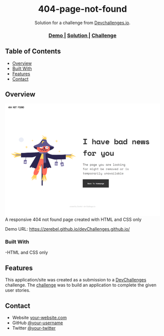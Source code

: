<!-- Please update value in the {}  -->

<h1 align="center">404-page-not-found</h1>

<div align="center">
   Solution for a challenge from  <a href="http://devchallenges.io" target="_blank">Devchallenges.io</a>.
</div>

<div align="center">
  <h3>
    <a href="https://zerebel.github.io/devChallenges.github.io/">
      Demo
    </a>
    <span> | </span>
    <a href="https://devchallenges.io/solutions/mizoKVR4AHLCFMLF9cEr">
      Solution
    </a>
    <span> | </span>
    <a href="https://devchallenges.io/challenges/wBunSb7FPrIepJZAg0sY">
      Challenge
    </a>
  </h3>
</div>

<!-- TABLE OF CONTENTS -->

## Table of Contents

- [Overview](#overview)
- [Built With](#built-with)
- [Features](#features)
- [Contact](#contact)

<!-- OVERVIEW -->

## Overview

![screenshot](laptop.png)
A responsive 404 not found page created with HTML and CSS only

Demo URL: https://zerebel.github.io/devChallenges.github.io/

### Built With

<!-- This section should list any major frameworks that you built your project using. Here are a few examples.-->

-HTML and CSS only

## Features

<!-- List the features of your application or follow the template. Don't share the figma file here :) -->

This application/site was created as a submission to a [DevChallenges](https://devchallenges.io/challenges) challenge. The [challenge](https://devchallenges.io/challenges/wBunSb7FPrIepJZAg0sY) was to build an application to complete the given user stories.

## Contact

- Website [your-website.com](...)
- GitHub [@your-username](https://github.com/Zerebel)
- Twitter [@your-twitter](https://twitter.com/zerebel_)
